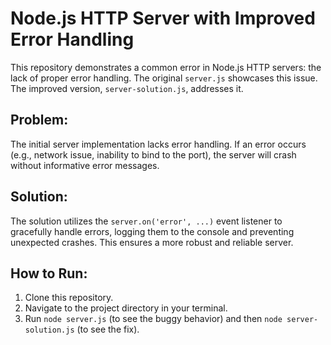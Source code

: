 # Node.js HTTP Server with Improved Error Handling

This repository demonstrates a common error in Node.js HTTP servers: the lack of proper error handling. The original `server.js` showcases this issue.  The improved version, `server-solution.js`, addresses it.

## Problem:

The initial server implementation lacks error handling.  If an error occurs (e.g., network issue, inability to bind to the port), the server will crash without informative error messages.

## Solution:

The solution utilizes the `server.on('error', ...)` event listener to gracefully handle errors, logging them to the console and preventing unexpected crashes. This ensures a more robust and reliable server.

## How to Run:

1. Clone this repository.
2. Navigate to the project directory in your terminal.
3. Run `node server.js` (to see the buggy behavior) and then `node server-solution.js` (to see the fix).
